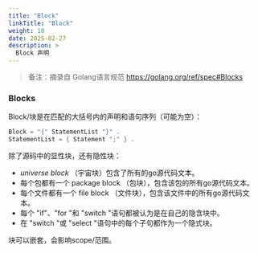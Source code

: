 ```yaml
---
title: "Block"
linkTitle: "Block"
weight: 10
date: 2025-02-27
description: >
  Block 声明
---
```



> 备注：摘录自 Golang语言规范 https://golang.org/ref/spec#Blocks

### Blocks

Block/块是在匹配的大括号内的声明和语句序列（可能为空）：

```go
Block = "{" StatementList "}" .
StatementList = { Statement ";" } .
```

除了源码中的显性块，还有隐性块：

- *universe block* （宇宙块）包含了所有的go源代码文本。
- 每个包都有一个 package block （包块），包含该包的所有go源代码文本。
- 每个文件都有一个 file block （文件块），包含该文件中的所有go源代码文本。
- 每个 "if"、"for "和 "switch "语句都被认为是在自己的隐含块中。
- 在 "switch "或 "select "语句中的每个子句都作为一个隐式块。

块可以嵌套，会影响scope/范围。



